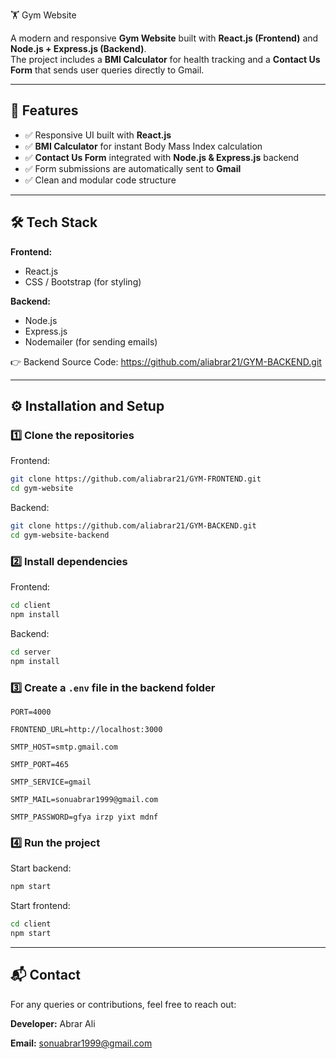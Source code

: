 🏋️ Gym Website

A modern and responsive **Gym Website** built with **React.js (Frontend)** and **Node.js + Express.js (Backend)**.  
The project includes a **BMI Calculator** for health tracking and a **Contact Us Form** that sends user queries directly to Gmail.

---

## 🚀 Features
- ✅ Responsive UI built with **React.js**
- ✅ **BMI Calculator** for instant Body Mass Index calculation
- ✅ **Contact Us Form** integrated with **Node.js & Express.js** backend
- ✅ Form submissions are automatically sent to **Gmail**
- ✅ Clean and modular code structure

---

## 🛠️ Tech Stack
**Frontend:**
- React.js  
- CSS / Bootstrap (for styling)  

**Backend:**
- Node.js  
- Express.js  
- Nodemailer (for sending emails)  

👉 Backend Source Code: https://github.com/aliabrar21/GYM-BACKEND.git

---

## ⚙️ Installation and Setup

### 1️⃣ Clone the repositories

Frontend:
```bash
git clone https://github.com/aliabrar21/GYM-FRONTEND.git
cd gym-website
````

Backend:

```bash
git clone https://github.com/aliabrar21/GYM-BACKEND.git
cd gym-website-backend
```

### 2️⃣ Install dependencies

Frontend:

```bash
cd client
npm install
```

Backend:

```bash
cd server
npm install
```

### 3️⃣ Create a `.env` file in the **backend** folder

```env
PORT=4000

FRONTEND_URL=http://localhost:3000

SMTP_HOST=smtp.gmail.com

SMTP_PORT=465

SMTP_SERVICE=gmail

SMTP_MAIL=sonuabrar1999@gmail.com

SMTP_PASSWORD=gfya irzp yixt mdnf
```

### 4️⃣ Run the project

Start backend:

```bash
npm start
```

Start frontend:

```bash
cd client
npm start
```

---

## 📬 Contact

For any queries or contributions, feel free to reach out:

**Developer:** Abrar Ali

**Email:** sonuabrar1999@gmail.com
